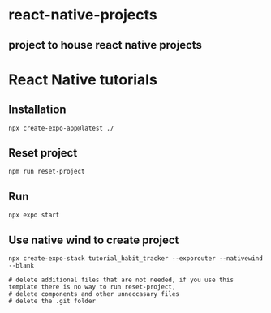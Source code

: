 # react-native-projects

## project to house react native projects

# React Native tutorials

## Installation

```
npx create-expo-app@latest ./
```

## Reset project

```
npm run reset-project
```

## Run

```
npx expo start
```

## Use native wind to create project

```
npx create-expo-stack tutorial_habit_tracker --exporouter --nativewind --blank

# delete additional files that are not needed, if you use this template there is no way to run reset-project,
# delete components and other unneccasary files
# delete the .git folder
```
